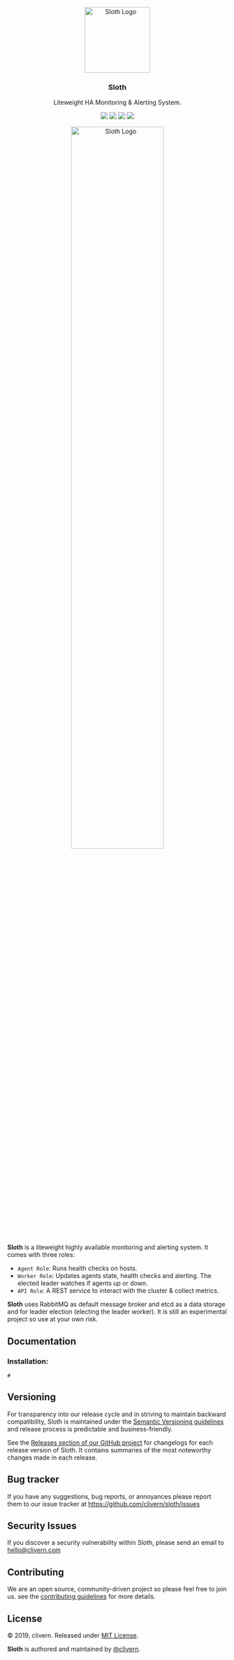 <p align="center">
    <img alt="Sloth Logo" src="https://raw.githubusercontent.com/clivern/sloth/master/assets/img/gopher.png?v=0.0.1" width="150" />
    <h3 align="center">Sloth</h3>
    <p align="center">Liteweight HA Monitoring & Alerting System.</p>
    <p align="center">
        <a href="https://travis-ci.org/clivern/Sloth"><img src="https://travis-ci.org/clivern/Sloth.svg?branch=master"></a>
        <a href="https://github.com/clivern/Sloth/releases"><img src="https://img.shields.io/badge/Version-0.0.1-red.svg"></a>
        <a href="https://goreportcard.com/report/github.com/clivern/Sloth"><img src="https://goreportcard.com/badge/github.com/clivern/Sloth?v=0.0.1"></a>
        <a href="https://github.com/clivern/Sloth/blob/master/LICENSE"><img src="https://img.shields.io/badge/LICENSE-MIT-orange.svg"></a>
    </p>
</p>

<p align="center">
    <img alt="Sloth Logo" src="https://raw.githubusercontent.com/clivern/Sloth/master/assets/img/diagram.png?v=0.1.0" width="65%" />
</p>


**Sloth** is a liteweight highly available monitoring and alerting system. It comes with three roles:
 * `Agent Role`: Runs health checks on hosts.
 * `Worker Role`: Updates agents state, health checks and alerting. The elected leader watches if agents up or down.
 * `API Role`: A REST service to interact with the cluster & collect metrics.

**Sloth** uses RabbitMQ as default message broker and etcd as a data storage and for leader election (electing the leader worker). It is still an experimental project so use at your own risk.


## Documentation

### Installation:

```golang
#
```


## Versioning

For transparency into our release cycle and in striving to maintain backward compatibility, Sloth is maintained under the [Semantic Versioning guidelines](https://semver.org/) and release process is predictable and business-friendly.

See the [Releases section of our GitHub project](https://github.com/clivern/sloth/releases) for changelogs for each release version of Sloth. It contains summaries of the most noteworthy changes made in each release.


## Bug tracker

If you have any suggestions, bug reports, or annoyances please report them to our issue tracker at https://github.com/clivern/sloth/issues


## Security Issues

If you discover a security vulnerability within Sloth, please send an email to [hello@clivern.com](mailto:hello@clivern.com)


## Contributing

We are an open source, community-driven project so please feel free to join us. see the [contributing guidelines](CONTRIBUTING.md) for more details.


## License

© 2019, clivern. Released under [MIT License](https://opensource.org/licenses/mit-license.php).

**Sloth** is authored and maintained by [@clivern](http://github.com/clivern).
